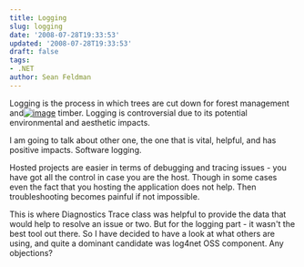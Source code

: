 ```yaml
---
title: Logging
slug: logging
date: '2008-07-28T19:33:53'
updated: '2008-07-28T19:33:53'
draft: false
tags:
- .NET
author: Sean Feldman
---
```



Logging is the process in which trees are cut down for forest management and[![image](https://aspblogs.blob.core.windows.net/media/sfeldman/WindowsLiveWriter/60340555f10f_B992/image_thumb.png)](https://aspblogs.blob.core.windows.net/media/sfeldman/WindowsLiveWriter/60340555f10f_B992/image_2.png) timber. Logging is controversial due to its potential environmental and aesthetic impacts.

I am going to talk about other one, the one that is vital, helpful, and has positive impacts. Software logging.

Hosted projects are easier in terms of debugging and tracing issues - you have got all the control in case you are the host. Though in some cases even the fact that you hosting the application does not help. Then troubleshooting becomes painful if not impossible.

This is where Diagnostics Trace class was helpful to provide the data that would help to resolve an issue or two. But for the logging part - it wasn't the best tool out there. So I have decided to have a look at what others are using, and quite a dominant candidate was log4net OSS component. Any objections?


